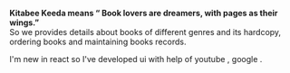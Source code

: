 <b> Kitabee Keeda means “ Book lovers are dreamers, with pages as their wings.”</b> </br>
So we provides details about books of different genres and its hardcopy, ordering books and maintaining books records.

I'm new in react so I've developed ui with help of youtube , google .

